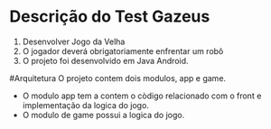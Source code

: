 # Descrição do Test Gazeus
1) Desenvolver Jogo da Velha
2) O jogador deverá obrigatoriamente enfrentar um robô  
3) O projeto foi desenvolvido em Java Android.

#Arquitetura
O projeto contem dois modulos, app e game.

* O modulo app tem a contem o còdigo relacionado com o front e implementação da logica do jogo.
* O modulo de game possui a logica do jogo. 
